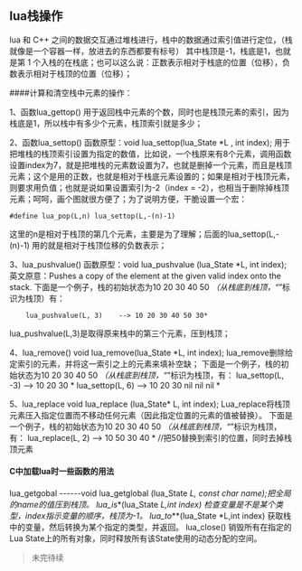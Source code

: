 
## lua栈操作

lua 和 C++ 之间的数据交互通过堆栈进行，栈中的数据通过索引值进行定位，（栈就像是一个容器一样，放进去的东西都要有标号）
其中栈顶是-1，栈底是1，也就是第 1 个入栈的在栈底；也可以这么说：正数表示相对于栈底的位置（位移），负数表示相对于栈顶的位置（位移）；

####计算和清空栈中元素的操作：

1、函数lua_gettop()
用于返回栈中元素的个数，同时也是栈顶元素的索引，因为栈底是1，所以栈中有多少个元素，栈顶索引就是多少；

2、函数lua_settop()
函数原型：void lua_settop(lua_State *L , int index);
用于把堆栈的栈顶索引设置为指定的数值，比如说，一个栈原来有8个元素，调用函数设置index为7，就是把堆栈的元素数设置为7，也就是删掉一个元素，而且是栈顶元素；这个是用的正数，也就是相对于栈底元素设置的；如果是相对于栈顶元素，则要求用负值；也就是说如果设置索引为-2（index = -2），也相当于删除掉栈顶元素；呵呵，画个图就很方便了；为了说明方便，干脆设置一个宏：
```
#define lua_pop(L,n) lua_settop(L,-(n)-1)
```
这里的n是相对于栈顶的第几个元素，主要是为了理解；后面的lua_settop(L,-(n)-1) 用的就是相对于栈顶位移的负数表示；
>
3、lua_pushvalue()
函数原型：void lua_pushvalue (lua_State *L, int index);
英文原意：Pushes a copy of the element at the given valid index onto the stack. 
    下面是一个例子，栈的初始状态为10 20 30 40 50 *（从栈底到栈顶，“*”标识为栈顶）有：
```
    lua_pushvalue(L, 3)    --> 10 20 30 40 50 30*

```
lua_pushvalue(L,3)是取得原来栈中的第三个元素，压到栈顶；

4、lua_remove()
void lua_remove(lua_State *L, int index);
lua_remove删除给定索引的元素，并将这一索引之上的元素来填补空缺；
    下面是一个例子，栈的初始状态为10 20 30 40 50 *（从栈底到栈顶，“*”标识为栈顶，有：
    lua_settop(L, -3)      --> 10 20 30 *
    lua_settop(L,  6)      --> 10 20 30 nil nil nil *

5、lua_replace
void    lua_replace    (lua_State* L, int index);
Lua_replace将栈顶元素压入指定位置而不移动任何元素（因此指定位置的元素的值被替换）。
下面是一个例子，栈的初始状态为10 20 30 40 50 *（从栈底到栈顶，“*”标识为栈顶，有：
lua_replace(L, 2)      --> 10 50 30 40 *    //把50替换到索引的位置，同时去掉栈顶元素

#### C中加载lua时一些函数的用法

lua_getgobal ------void lua_getglobal (lua_State *L, const char *name);把全局的name的值压到栈顶。
lua_is***(lua_State *L,int index) 检查变量是不是某个类型，index指示变量的顺序，栈顶为-1。
lua_to***(lua_State *L,int index) 获取栈中的变量，然后转换为某个指定的类型，并返回。
lua_close()   销毁所有在指定的Lua State上的所有对象，同时释放所有该State使用的动态分配的空间。
>
>未完待续